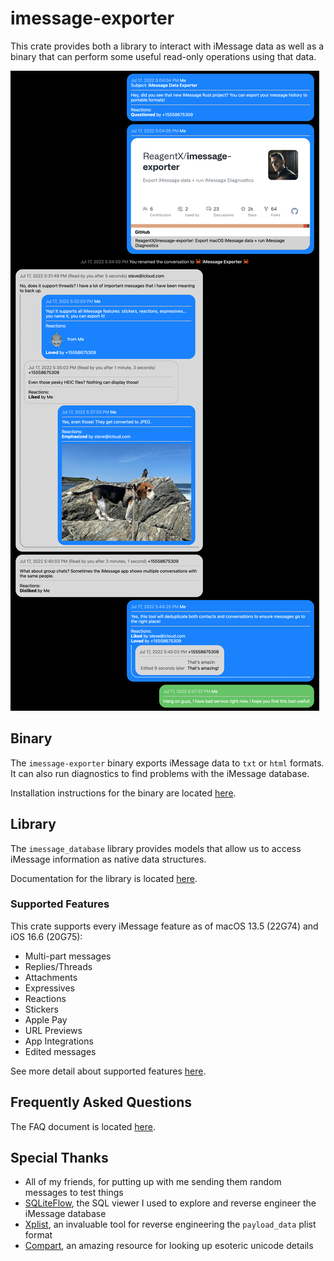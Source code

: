 # imessage-exporter

This crate provides both a library to interact with iMessage data as well as a binary that can perform some useful read-only operations using that data.

![HTML Export Sample](/docs/hero.png)

## Binary

The `imessage-exporter` binary exports iMessage data to `txt` or `html` formats. It can also run diagnostics to find problems with the iMessage database.

Installation instructions for the binary are located [here](imessage-exporter/README.md).

## Library

The `imessage_database` library provides models that allow us to access iMessage information as native data structures.

Documentation for the library is located [here](imessage-database/README.md).

### Supported Features

This crate supports every iMessage feature as of macOS 13.5 (22G74) and iOS 16.6 (20G75):

- Multi-part messages
- Replies/Threads
- Attachments
- Expressives
- Reactions
- Stickers
- Apple Pay
- URL Previews
- App Integrations
- Edited messages

See more detail about supported features [here](docs/features.md).

## Frequently Asked Questions

The FAQ document is located [here](/docs/faq.md).

## Special Thanks

- All of my friends, for putting up with me sending them random messages to test things
- [SQLiteFlow](https://www.sqliteflow.com), the SQL viewer I used to explore and reverse engineer the iMessage database
- [Xplist](https://github.com/ic005k/Xplist), an invaluable tool for reverse engineering the `payload_data` plist format
- [Compart](https://www.compart.com/en/unicode/), an amazing resource for looking up esoteric unicode details
